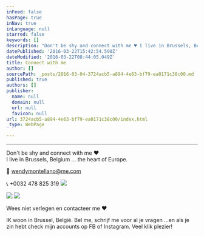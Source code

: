 ```yaml
---
inFeed: false
hasPage: true
inNav: true
inLanguage: null
starred: false
keywords: []
description: "Don't be shy and connect with me ♥ I live in Brussels, Belgium ... the heart of Europe.\_ "
datePublished: '2016-03-22T15:42:54.590Z'
dateModified: '2016-03-22T08:44:05.049Z'
title: Connect with me
author: []
sourcePath: _posts/2016-03-04-3724acb5-a894-4e63-bf79-ea0171c38c00.md
published: true
authors: []
publisher:
  name: null
  domain: null
  url: null
  favicon: null
url: 3724acb5-a894-4e63-bf79-ea0171c38c00/index.html
_type: WebPage

---
```

****

Don't be shy and connect with me ♥   
I live in Brussels, Belgium ... the heart of Europe.  

💌 wendymontellano@me.com

📞 +0032 478 825 319
![](https://s3-us-west-2.amazonaws.com/the-grid-img/p/5a413b82b6b9513efce20ce945f93e9448e8ec71.png)

[][0]
![](https://the-grid-user-content.s3-us-west-2.amazonaws.com/f360727a-6c5a-4cfb-a75d-159d85c43157.png)
![](https://the-grid-user-content.s3-us-west-2.amazonaws.com/e66a3004-79e4-4326-91b6-415fdbb36413.jpg)

Wees niet verlegen en contacteer me ♥

IK woon in Brussel, België. Bel me, schrijf me voor al je vragen ...en als je zin hebt check mijn accounts op FB of Instagram. Veel klik plezier! 

[0]: https://twitter.com/goldenpineappel?lang=nl